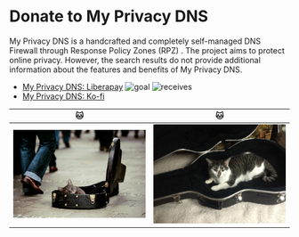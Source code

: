 # Donate to My Privacy DNS


My Privacy DNS is a handcrafted and completely self-managed DNS Firewall through Response Policy Zones (RPZ) . The project aims to protect online privacy. However, the search results do not provide additional information about the features and benefits of My Privacy DNS.


- [My Privacy DNS: Liberapay](https://liberapay.com/mypdns) ![goal](https://mypdns.eu.org/api/fileproxy/?i=liberapay_goal) ![receives](https://mypdns.eu.org/api/fileproxy/?i=liberapay_receives)
- [My Privacy DNS: Ko-fi](https://ko-fi.com/X8X37FUGU)



|  🐱 |  🐱  |
| --- | --- |
| ![](.assets/img/cat1.jpg) | ![](.assets/img/cat2.jpg) |
